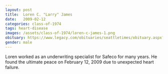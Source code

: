 ```yaml
---
layout: post
title:  Loren C. "Larry" James
date:   2009-02-12
categories: class-of-1974
tags: heart-disease
images: /assets/class-of-1974/loren-c-james-1.png
obituary: https://www.legacy.com/obituaries/seattletimes/obituary.aspx?n=Loren-James&pid=124417477
gender: male
---
```

Loren worked as an underwriting specialist for Safeco for many years. He found the ultimate peace on February 12, 2009 due to unexpected heart failure.
